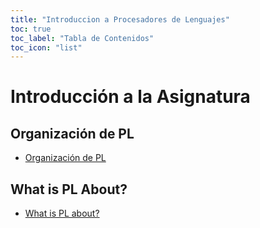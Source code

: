 ```yaml
---
title: "Introduccion a Procesadores de Lenguajes"
toc: true
toc_label: "Tabla de Contenidos"
toc_icon: "list"
---
```

# Introducción a la Asignatura

## Organización de PL

* [Organización de PL]({{site.baseurl}}/tema0-introduccion-a-pl/guia-docente.html)

## What is PL About?

* [What is PL about?]({{site.baseurl}}/tema0-introduccion-a-pl/what-is-pl-about.html)